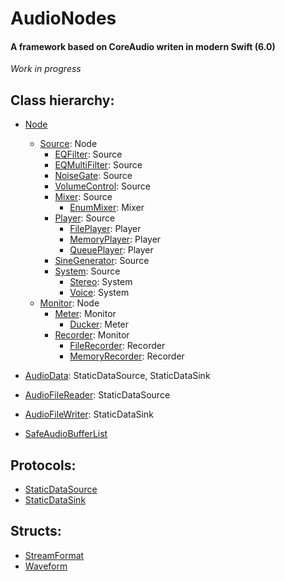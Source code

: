 # AudioNodes
#### A framework based on CoreAudio writen in modern Swift (6.0)

_Work in progress_

## Class hierarchy:

- [Node](AudioNodes/Sources/Source.swift)
  - [Source](AudioNodes/Sources/Source.swift): Node
    - [EQFilter](AudioNodes/Sources/EQFilter.swift): Source
    - [EQMultiFilter](AudioNodes/Sources/EQFilter.swift): Source
    - [NoiseGate](AudioNodes/Sources/NoiseGate.swift): Source
    - [VolumeControl](AudioNodes/Sources/Mixer.swift): Source
    - [Mixer](AudioNodes/Sources/Mixer.swift): Source
      - [EnumMixer](AudioNodes/Sources/Mixer.swift): Mixer
    - [Player](AudioNodes/Sources/Player.swift): Source
      - [FilePlayer](AudioNodes/Sources/Player.swift): Player
      - [MemoryPlayer](AudioNodes/Sources/Player.swift): Player
      - [QueuePlayer](AudioNodes/Sources/Player.swift): Player
    - [SineGenerator](AudioNodes/Sources/SineGenerator.swift): Source
    - [System](AudioNodes/Sources/System.swift): Source
      - [Stereo](AudioNodes/Sources/System.swift): System
      - [Voice](AudioNodes/Sources/System.swift): System
  - [Monitor](AudioNodes/Sources/Monitor.swift): Node
    - [Meter](AudioNodes/Sources/Meter.swift): Monitor
      - [Ducker](AudioNodes/Sources/Ducker.swift): Meter
    - [Recorder](AudioNodes/Sources/Recorder.swift): Monitor
      - [FileRecorder](AudioNodes/Sources/Recorder.swift): Recorder
      - [MemoryRecorder](AudioNodes/Sources/Recorder.swift): Recorder

- [AudioData](AudioNodes/Sources/AudioData.swift): StaticDataSource, StaticDataSink
- [AudioFileReader](AudioNodes/Sources/AudioFileReader.swift): StaticDataSource
- [AudioFileWriter](AudioNodes/Sources/AudioFileWriter.swift): StaticDataSink
- [SafeAudioBufferList](AudioNodes/Sources/Utilities.swift)

## Protocols:

- [StaticDataSource](AudioNodes/Sources/AudioData.swift)
- [StaticDataSink](AudioNodes/Sources/AudioData.swift)

## Structs:

- [StreamFormat](AudioNodes/Sources/Source.swift)
- [Waveform](AudioNodes/Sources/Waveform.swift)
